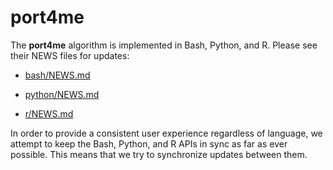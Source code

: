 # port4me

The **port4me** algorithm is implemented in Bash, Python, and
R. Please see their NEWS files for updates:

 * [bash/NEWS.md](bash/NEWS.md)
 
 * [python/NEWS.md](python/NEWS.md)
 
 * [r/NEWS.md](r/NEWS.md)

In order to provide a consistent user experience regardless of
language, we attempt to keep the Bash, Python, and R APIs in sync as
far as ever possible.  This means that we try to synchronize updates
between them.
